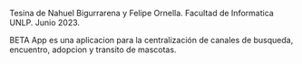 Tesina de Nahuel Bigurrarena y Felipe Ornella. 
Facultad de Informatica UNLP. 
Junio 2023.

BETA App es una aplicacion para la centralización de canales de busqueda, encuentro, adopcion y transito de mascotas.